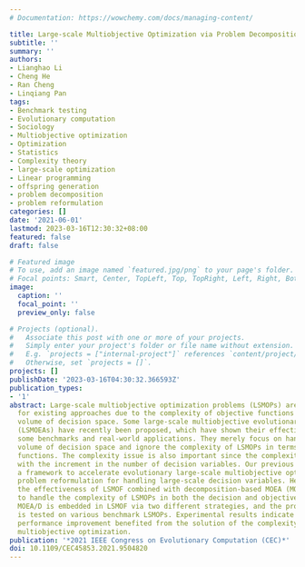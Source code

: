 ```yaml
---
# Documentation: https://wowchemy.com/docs/managing-content/

title: Large-scale Multiobjective Optimization via Problem Decomposition and Reformulation
subtitle: ''
summary: ''
authors:
- Lianghao Li
- Cheng He
- Ran Cheng
- Linqiang Pan
tags:
- Benchmark testing
- Evolutionary computation
- Sociology
- Multiobjective optimization
- Optimization
- Statistics
- Complexity theory
- large-scale optimization
- Linear programming
- offspring generation
- problem decomposition
- problem reformulation
categories: []
date: '2021-06-01'
lastmod: 2023-03-16T12:30:32+08:00
featured: false
draft: false

# Featured image
# To use, add an image named `featured.jpg/png` to your page's folder.
# Focal points: Smart, Center, TopLeft, Top, TopRight, Left, Right, BottomLeft, Bottom, BottomRight.
image:
  caption: ''
  focal_point: ''
  preview_only: false

# Projects (optional).
#   Associate this post with one or more of your projects.
#   Simply enter your project's folder or file name without extension.
#   E.g. `projects = ["internal-project"]` references `content/project/deep-learning/index.md`.
#   Otherwise, set `projects = []`.
projects: []
publishDate: '2023-03-16T04:30:32.366593Z'
publication_types:
- '1'
abstract: Large-scale multiobjective optimization problems (LSMOPs) are challenging
  for existing approaches due to the complexity of objective functions and the massive
  volume of decision space. Some large-scale multiobjective evolutionary algorithms
  (LSMOEAs) have recently been proposed, which have shown their effectiveness in solving
  some benchmarks and real-world applications. They merely focus on handling the massive
  volume of decision space and ignore the complexity of LSMOPs in terms of objective
  functions. The complexity issue is also important since the complexity grows along
  with the increment in the number of decision variables. Our previous study proposed
  a framework to accelerate evolutionary large-scale multiobjective optimization via
  problem reformulation for handling large-scale decision variables. Here, we investigate
  the effectiveness of LSMOF combined with decomposition-based MOEA (MOEA/D), aiming
  to handle the complexity of LSMOPs in both the decision and objective spaces. Specifically,
  MOEA/D is embedded in LSMOF via two different strategies, and the proposed algorithm
  is tested on various benchmark LSMOPs. Experimental results indicate the encouraging
  performance improvement benefited from the solution of the complexity issue in large-scale
  multiobjective optimization.
publication: '*2021 IEEE Congress on Evolutionary Computation (CEC)*'
doi: 10.1109/CEC45853.2021.9504820
---
```

